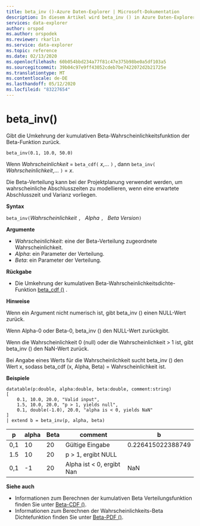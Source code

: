 ```yaml
---
title: beta_inv ()-Azure Daten-Explorer | Microsoft-Dokumentation
description: In diesem Artikel wird beta_inv () in Azure Daten-Explorer beschrieben.
services: data-explorer
author: orspod
ms.author: orspodek
ms.reviewer: rkarlin
ms.service: data-explorer
ms.topic: reference
ms.date: 02/13/2020
ms.openlocfilehash: 60b054bbd234a77f81c47e375b98be0a5df103a5
ms.sourcegitcommit: 39b04c97e9ff43052cdeb7be7422072d2b21725e
ms.translationtype: MT
ms.contentlocale: de-DE
ms.lasthandoff: 05/12/2020
ms.locfileid: "83227654"
---
```

# <a name="beta_inv"></a>beta_inv()

Gibt die Umkehrung der kumulativen Beta-Wahrscheinlichkeitsfunktion der Beta-Funktion zurück.

```kusto
beta_inv(0.1, 10.0, 50.0)
```

Wenn *Wahrscheinlichkeit*  =  `beta_cdf(` *x*,... `)` , dann `beta_inv(` *Wahrscheinlichkeit*,... `)`  =  *x*. 

Die Beta-Verteilung kann bei der Projektplanung verwendet werden, um wahrscheinliche Abschlusszeiten zu modellieren, wenn eine erwartete Abschlusszeit und Varianz vorliegen.

**Syntax**

`beta_inv(`*Wahrscheinlichkeit* `, ` *Alpha* `, ` *Beta Version*`)`

**Argumente**

* *Wahrscheinlichkeit*: eine der Beta-Verteilung zugeordnete Wahrscheinlichkeit.
* *Alpha*: ein Parameter der Verteilung.
* *Beta*: ein Parameter der Verteilung.

**Rückgabe**

* Die Umkehrung der kumulativen Beta-Wahrscheinlichkeitsdichte-Funktion [beta_cdf ()](./beta-cdffunction.md) .

**Hinweise**

Wenn ein Argument nicht numerisch ist, gibt beta_inv () einen NULL-Wert zurück.

Wenn Alpha-0 oder Beta-0, beta_inv () den NULL-Wert zurückgibt.

Wenn die Wahrscheinlichkeit 0 (null) oder die Wahrscheinlichkeit > 1 ist, gibt beta_inv () den NaN-Wert zurück.

Bei Angabe eines Werts für die Wahrscheinlichkeit sucht beta_inv () den Wert x, sodass beta_cdf (x, Alpha, Beta) = Wahrscheinlichkeit ist.

**Beispiele**

<!-- csl: https://help.kusto.windows.net/Samples -->
```kusto
datatable(p:double, alpha:double, beta:double, comment:string)
[
    0.1, 10.0, 20.0, "Valid input",
    1.5, 10.0, 20.0, "p > 1, yields null",
    0.1, double(-1.0), 20.0, "alpha is < 0, yields NaN"
]
| extend b = beta_inv(p, alpha, beta)
```

|p|alpha|Beta|comment|b|
|---|---|---|---|---|
|0,1|10|20|Gültige Eingabe|0.226415022388749|
|1.5|10|20|p > 1, ergibt NULL||
|0,1|-1|20|Alpha ist < 0, ergibt Nan|NaN|

**Siehe auch**

* Informationen zum Berechnen der kumulativen Beta Verteilungsfunktion finden Sie unter [Beta-CDF ()](./beta-cdffunction.md).
* Informationen zum Berechnen der Wahrscheinlichkeits-Beta Dichtefunktion finden Sie unter [Beta-PDF ()](./beta-pdffunction.md).
